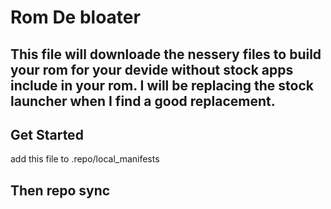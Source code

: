 Rom De bloater
===========
This file will downloade the nessery files to build your rom for your devide without stock apps include in your rom.
I will be replacing the stock launcher when I find a good replacement.
---------------
Get Started 
---------------
add this file to .repo/local_manifests

Then repo sync
---------------
